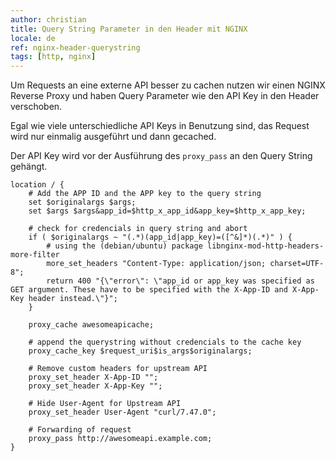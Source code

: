 ```yaml
---
author: christian
title: Query String Parameter in den Header mit NGINX
locale: de
ref: nginx-header-querystring
tags: [http, nginx]
---
```


Um Requests an eine externe API besser zu cachen
nutzen wir einen NGINX Reverse Proxy und haben Query
Parameter wie den API Key in den Header verschoben.

Egal wie viele unterschiedliche API Keys in Benutzung
sind, das Request wird nur einmalig ausgeführt und dann
gecached.

Der API Key wird vor der Ausführung des `proxy_pass`
an den Query String gehängt.

```nginx
location / {
    # Add the APP ID and the APP key to the query string
    set $originalargs $args;
    set $args $args&app_id=$http_x_app_id&app_key=$http_x_app_key;

    # check for credencials in query string and abort
    if ( $originalargs ~ "(.*)(app_id|app_key)=([^&]*)(.*)" ) {
        # using the (debian/ubuntu) package libnginx-mod-http-headers-more-filter
        more_set_headers "Content-Type: application/json; charset=UTF-8";
        return 400 "{\"error\": \"app_id or app_key was specified as GET argument. These have to be specified with the X-App-ID and X-App-Key header instead.\"}";
    }

    proxy_cache awesomeapicache;

    # append the querystring without credencials to the cache key
    proxy_cache_key $request_uri$is_args$originalargs;

    # Remove custom headers for upstream API
    proxy_set_header X-App-ID "";
    proxy_set_header X-App-Key "";

    # Hide User-Agent for Upstream API
    proxy_set_header User-Agent "curl/7.47.0";

    # Forwarding of request
    proxy_pass http://awesomeapi.example.com;
}
```
